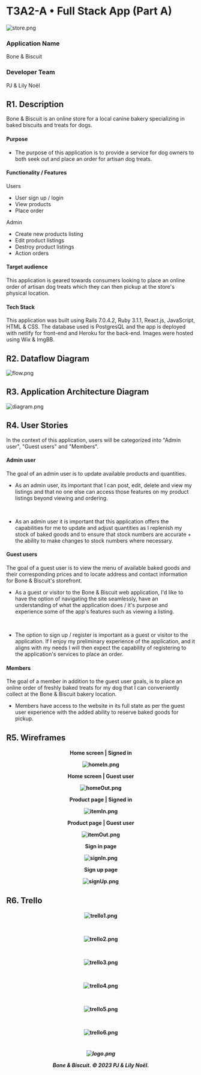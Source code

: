 # T3A2-A • Full Stack App (Part A)

![store.png](docs/store.png)

### Application Name
Bone & Biscuit

### Developer Team
PJ & Lily Noël

## R1. Description
Bone & Biscuit is an online store for a local canine bakery specializing in baked biscuits and treats for dogs. 

#### Purpose
- The purpose of this application is to provide a service for dog owners to both seek out and place an order for artisan dog treats. 


#### Functionality / Features

Users
- User sign up / login 
- View products
- Place order

Admin
- Create new products listing
- Edit product listings
- Destroy product listings
- Action orders 
  

#### Target audience 
This application is geared towards consumers looking to place an online order of artisan dog treats which they can then pickup at the store's physical location. 

#### Tech Stack
This application was built using Rails 7.0.4.2, Ruby 3.1.1, React.js, JavaScript, HTML & CSS. The database used is PostgresQL and the app is deployed with netlify for front-end and Heroku for the back-end. Images were hosted using Wix & ImgBB.

## R2. Dataflow Diagram
![flow.png](docs/flow.png)


## R3. Application Architecture Diagram 
![diagram.png](docs/diagram.png)

## R4. User Stories 
In the context of this application, users will be categorized into "Admin user", "Guest users" and "Members".

#### Admin user
The goal of an admin user is to update available products and quantities.

- As an admin user, its important that I can post, edit, delete and view my listings and that no one else can access those features on my product listings beyond viewing and ordering. 
<br>

- As an admin user it is important that this application offers the capabilities for me to update and adjust quantities as I replenish my stock of baked goods and to ensure that stock numbers are accurate + the ability to make changes to stock numbers where necessary. 

#### Guest users
The goal of a guest user is to view the menu of available baked goods and their corresponding prices and to locate address and contact information for Bone & Biscuit's storefront. 
<br>

- As a guest or visitor to the Bone & Biscuit web application, I'd like to have the option of navigating the site seamlessly, have an understanding of what the application does / it's purpose and experience some of the app's features such as viewing a listing. 
<br>

- The option to sign up / register is important as a guest or visitor to the application. If I enjoy my preliminary experience of the application, and it aligns with my needs I will then expect the capability of registering to the application's services to place an order. 
  
#### Members
The goal of a member in addition to the guest user goals, is to place an online order of freshly baked treats for my dog that I can conveniently collect at the Bone & Biscuit bakery location.
<br>

- Members have access to the website in its full state as per the guest user  experience  with the added ability to reserve baked goods for pickup.  

## R5. Wireframes

<h4 align="center">

Home screen | Signed in 
<br>

![homeIn.png](docs/homeIn.png)

Home screen | Guest user 
<br>

![homeOut.png](docs/homeOut.png)

Product page | Signed in 
<br>

![itemIn.png](docs/itemIn.png)

Product page | Guest user 
<br>

![itemOut.png](docs/itemOut.png)

Sign in page
<br>

![signIn.png](docs/signIn.png)

Sign up page 
<br>

![signUp.png](docs/signUp.png)

</h4>

## R6. Trello

<h4 align="center">

![trello1.png](docs/trello1.png)

<br>

![trello2.png](docs/trello2.png)

<br>

![trello3.png](docs/trello3.png)

<br>

![trello4.png](docs/trello4.png)

<br>

![trello5.png](docs/trello5.png)

<br>

![trello6.png](docs/trello6.png)

</h4>

#

<h5 align="center">

![logo.png](docs/logo.png)

Bone & Biscuit. © 2023 PJ & Lily Noël.

</h5>

